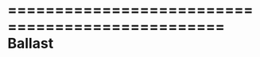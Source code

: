 =================================================
Ballast
=================================================
